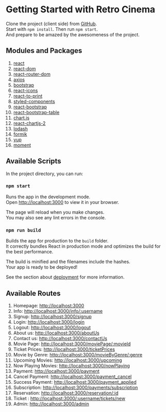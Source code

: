 # Getting Started with Retro Cinema

Clone the project (client side) from [GitHub](https://github.com/collemwest/groupProjectTeam2s-client).\
Start with `npm install`.
Then run `npm start`.\
And prepare to be amazed by the awesomeness of the project.

## Modules and Packages

1. [react](https://reactjs.org/)
2. [react-dom](https://reactjs.org/docs/hello-world.html)
3. [react-router-dom](https://reacttraining.com/react-router/web/api/BrowserRouter)
4. [axios](http://www.axios-js.com/)
5. [bootstrap](https://getbootstrap.com/)
6. [react-icons](https://react-icons.netlify.com/)
7. [react-to-print](https://www.npmjs.com/package/react-to-print)
8. [styled-components](https://www.styled-components.com/)
9. [react-bootstrap](https://react-bootstrap.github.io/react-bootstrap/getting-started/introduction)
10. [react-bootstrap-table](https://react-bootstrap-table.github.io/react-bootstrap-table2/docs/getting-started.html)
11. [chart.js](https://www.chartjs.org/docs/latest/)
12. [react-chartjs-2](https://www.npmjs.com/package/react-chartjs-2)
13. [lodash](https://lodash.com/)
14. [formik](https://jaredpalmer.com/formik/)
15. [yup](https://yup.js/)
16. [moment](https://momentjs.com/)


## Available Scripts

In the project directory, you can run:

### `npm start`

Runs the app in the development mode.\
Open [http://localhost:3000](http://localhost:3000) to view it in your browser.

The page will reload when you make changes.\
You may also see any lint errors in the console.

### `npm run build`

Builds the app for production to the `build` folder.\
It correctly bundles React in production mode and optimizes the build for the best performance.

The build is minified and the filenames include the hashes.\
Your app is ready to be deployed!

See the section about [deployment](https://facebook.github.io/create-react-app/docs/deployment) for more information.


## Available Routes

1. Homepage: [http://localhost:3000](http://localhost:3000)
2. Info: [http://localhost:3000/info/:username](http://localhost:3000/info/:username)
3. Signup: [http://localhost:3000/signup](http://localhost:3000/signup)
4. Login: [http://localhost:3000/login](http://localhost:3000/login)
5. Logout: [http://localhost:3000/logout](http://localhost:3000/logout)
6. About us: [http://localhost:3000/aboutUs](http://localhost:3000/aboutUs)
7. Contact us: [http://localhost:3000/contactUs](http://localhost:3000/contactUs)
8. Movie Page: [http://localhost:3000/moviePage/:movieId](http://localhost:3000/moviePage/:movieId)
9. Ticket Prices: [http://localhost:3000/ticketPrices](http://localhost:3000/ticketPrices)
10. Movie by Genre: [http://localhost:3000/movieByGenre/:genre](http://localhost:3000/movieByGenre/:genre)
11. Upcoming Movies: [http://localhost:3000/upcoming](http://localhost:3000/upcoming)
12. Now Playing Movies: [http://localhost:3000/nowPlaying](http://localhost:3000/nowPlaying)
13. Payment: [http://localhost:3000/payment](http://localhost:3000/payment)
14. Cancel Payment: [http://localhost:3000/payment_cancel](http://localhost:3000/payment_cancel)
15. Success Payment: [http://localhost:3000/payment_applied](http://localhost:3000/payment_applied)
16. Subscription: [http://localhost:3000/payments/subscription](http://localhost:3000/payments/subscription)
17. Reservation: [http://localhost:3000/reservation/:id](http://localhost:3000/reservation/:id)
18. Ticket : [http://localhost:3000/:username/tickets/new](http://localhost:3000/:username/tickets/new)
19. Admin: [http://localhost:3000/admin](http://localhost:3000/admin)
